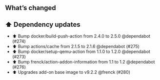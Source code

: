 ## What’s changed

## ⬆️ Dependency updates

- ⬆️ Bump docker/build-push-action from 2.4.0 to 2.5.0 @dependabot (#274)
- ⬆️ Bump actions/cache from 2.1.5 to 2.1.6 @dependabot (#275)
- ⬆️ Bump docker/setup-qemu-action from 1.1.0 to 1.2.0 @dependabot (#273)
- ⬆️ Bump frenck/action-addon-information from 1.1 to 1.2 @dependabot (#276)
- ⬆️ Upgrades add-on base image to v9.2.2 @frenck (#280)
